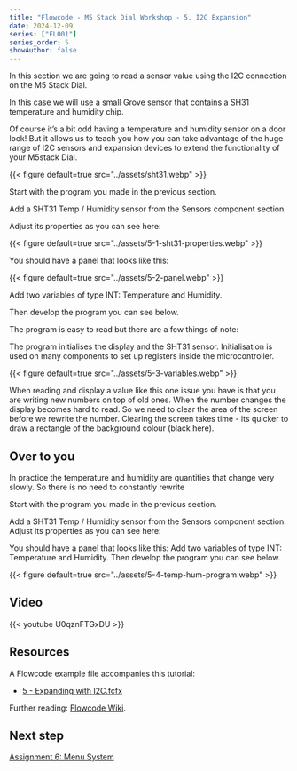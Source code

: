```yaml
---
title: "Flowcode - M5 Stack Dial Workshop - 5. I2C Expansion"
date: 2024-12-09
series: ["FL001"]
series_order: 5
showAuthor: false
---
```


In this section we are going to read a sensor value using the
I2C connection on the M5 Stack Dial.

In this case we will use a small Grove sensor that contains a
SH31 temperature and humidity chip.

Of course it’s a bit odd having a temperature and humidity
sensor on a door lock! But it allows us to teach you how you
can take advantage of the huge range of I2C sensors and
expansion devices to extend the functionality of your M5stack
Dial.

{{< figure
    default=true
    src="../assets/sht31.webp"
    >}}

Start with the program you made in the previous section.

Add a SHT31 Temp / Humidity sensor from the Sensors
component section.

Adjust its properties as you can see here:

{{< figure
    default=true
    src="../assets/5-1-sht31-properties.webp"
    >}}

You should have a panel that looks like this:

{{< figure
    default=true
    src="../assets/5-2-panel.webp"
    >}}

Add two variables of type INT: Temperature and Humidity.

Then develop the program you can see below.

The program is easy to read but there are a few things of note:

The program initialises the display and the SHT31 sensor.
Initialisation is used on many components to set up registers
inside the microcontroller.

{{< figure
    default=true
    src="../assets/5-3-variables.webp"
    >}}

When reading and display a value like this one issue you have
is that you are writing new numbers on top of old ones. When
the number changes the display becomes hard to read. So we
need to clear the area of the screen before we rewrite the
number. Clearing the screen takes time - its quicker to draw a
rectangle of the background colour (black here).

## Over to you

In practice the temperature and humidity are quantities that
change very slowly. So there is no need to constantly rewrite

Start with the program you made in the previous section.

Add a SHT31 Temp / Humidity sensor from the Sensors
component section.
Adjust its properties as you can see here:


You should have a panel that looks like this:
Add two variables of type INT: Temperature and Humidity.
Then develop the program you can see below.

{{< figure
    default=true
    src="../assets/5-4-temp-hum-program.webp"
    >}}

## Video

{{< youtube U0qznFTGxDU >}}

## Resources

A Flowcode example file accompanies this tutorial:
- [5 - Expanding with I2C.fcfx](https://www.flowcode.co.uk/wiki/images/7/7a/5_-_Expanding_with_I2C.fcfx)


Further reading: [Flowcode Wiki](https://www.flowcode.co.uk/wiki/index.php?title=Examples_and_Tutorials
).

## Next step

[Assignment 6: Menu System](../06-menu-system)
